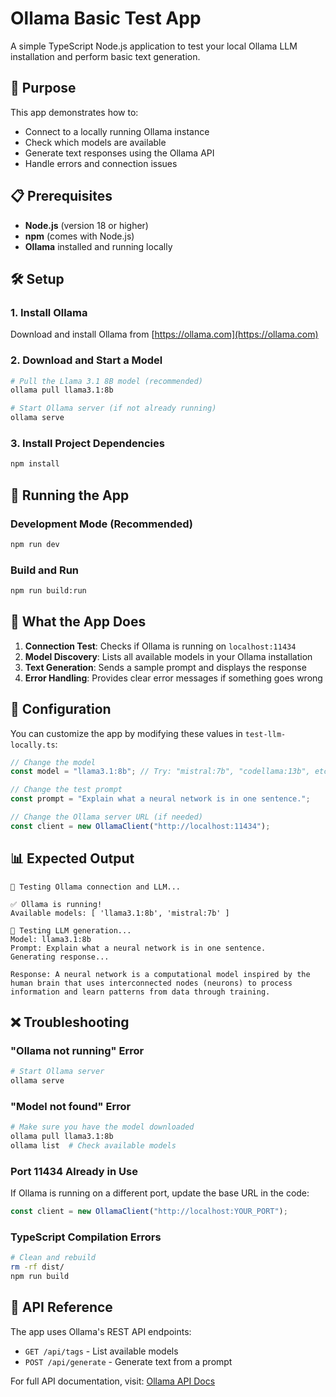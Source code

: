 # Ollama Basic Test App

A simple TypeScript Node.js application to test your local Ollama LLM installation and perform basic text generation.

## 🎯 Purpose

This app demonstrates how to:

- Connect to a locally running Ollama instance
- Check which models are available
- Generate text responses using the Ollama API
- Handle errors and connection issues

## 📋 Prerequisites

- **Node.js** (version 18 or higher)
- **npm** (comes with Node.js)
- **Ollama** installed and running locally

## 🛠️ Setup

### 1. Install Ollama

Download and install Ollama from [https://ollama.com](https://ollama.com)

### 2. Download and Start a Model

```bash
# Pull the Llama 3.1 8B model (recommended)
ollama pull llama3.1:8b

# Start Ollama server (if not already running)
ollama serve
```

### 3. Install Project Dependencies

```bash
npm install
```

## 🚀 Running the App

### Development Mode (Recommended)

```bash
npm run dev
```

### Build and Run

```bash
npm run build:run
```

## 🧠 What the App Does

1. **Connection Test**: Checks if Ollama is running on `localhost:11434`
2. **Model Discovery**: Lists all available models in your Ollama installation
3. **Text Generation**: Sends a sample prompt and displays the response
4. **Error Handling**: Provides clear error messages if something goes wrong

## 🔧 Configuration

You can customize the app by modifying these values in `test-llm-locally.ts`:

```typescript
// Change the model
const model = "llama3.1:8b"; // Try: "mistral:7b", "codellama:13b", etc.

// Change the test prompt
const prompt = "Explain what a neural network is in one sentence.";

// Change the Ollama server URL (if needed)
const client = new OllamaClient("http://localhost:11434");
```

## 📊 Expected Output

```
🚀 Testing Ollama connection and LLM...

✅ Ollama is running!
Available models: [ 'llama3.1:8b', 'mistral:7b' ]

🧠 Testing LLM generation...
Model: llama3.1:8b
Prompt: Explain what a neural network is in one sentence.
Generating response...

Response: A neural network is a computational model inspired by the human brain that uses interconnected nodes (neurons) to process information and learn patterns from data through training.
```

## ❌ Troubleshooting

### "Ollama not running" Error

```bash
# Start Ollama server
ollama serve
```

### "Model not found" Error

```bash
# Make sure you have the model downloaded
ollama pull llama3.1:8b
ollama list  # Check available models
```

### Port 11434 Already in Use

If Ollama is running on a different port, update the base URL in the code:

```typescript
const client = new OllamaClient("http://localhost:YOUR_PORT");
```

### TypeScript Compilation Errors

```bash
# Clean and rebuild
rm -rf dist/
npm run build
```

## 🔗 API Reference

The app uses Ollama's REST API endpoints:

- `GET /api/tags` - List available models
- `POST /api/generate` - Generate text from a prompt

For full API documentation, visit: [Ollama API Docs](https://github.com/ollama/ollama/blob/main/docs/api.md)
